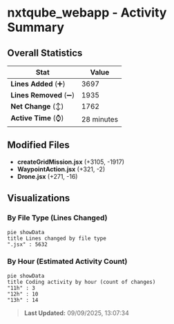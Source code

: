 # nxtqube_webapp - Activity Summary 

## Overall Statistics

| Stat                   | Value                                                             |
| ---------------------- | ----------------------------------------------------------------- |
| **Lines Added** (➕)   | 3697                                          |
| **Lines Removed** (➖) | 1935                                        |
| **Net Change** (↕)    | 1762                |
| **Active Time** (⌚)   | 28 minutes |


## Modified Files
- **createGridMission.jsx** (+3105, -1917)
- **WaypointAction.jsx** (+321, -2)
- **Drone.jsx** (+271, -16)

## Visualizations

### By File Type (Lines Changed)

```mermaid
pie showData
title Lines changed by file type
".jsx" : 5632
```

### By Hour (Estimated Activity Count)

```mermaid
pie showData
title Coding activity by hour (count of changes)
"11h" : 3
"12h" : 10
"13h" : 14
```


> **Last Updated:** 09/09/2025, 13:07:34